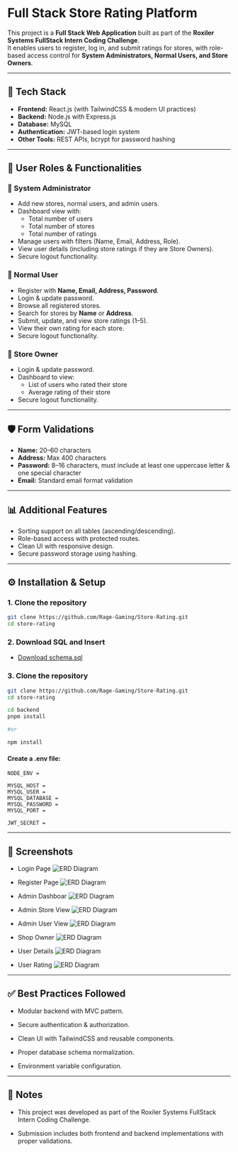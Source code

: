 # Full Stack Store Rating Platform

This project is a **Full Stack Web Application** built as part of the **Roxiler Systems FullStack Intern Coding Challenge**.  
It enables users to register, log in, and submit ratings for stores, with role-based access control for **System Administrators, Normal Users, and Store Owners**.

---

## 🚀 Tech Stack

- **Frontend:** React.js (with TailwindCSS & modern UI practices)
- **Backend:** Node.js with Express.js
- **Database:** MySQL
- **Authentication:** JWT-based login system
- **Other Tools:** REST APIs, bcrypt for password hashing

---

## 🔑 User Roles & Functionalities

### 👑 System Administrator
- Add new stores, normal users, and admin users.
- Dashboard view with:
  - Total number of users  
  - Total number of stores  
  - Total number of ratings  
- Manage users with filters (Name, Email, Address, Role).
- View user details (including store ratings if they are Store Owners).
- Secure logout functionality.

### 🙋 Normal User
- Register with **Name, Email, Address, Password**.
- Login & update password.
- Browse all registered stores.
- Search for stores by **Name** or **Address**.
- Submit, update, and view store ratings (1–5).
- View their own rating for each store.
- Secure logout functionality.

### 🏪 Store Owner
- Login & update password.
- Dashboard to view:
  - List of users who rated their store  
  - Average rating of their store  
- Secure logout functionality.

---

## 🛡️ Form Validations

- **Name:** 20–60 characters  
- **Address:** Max 400 characters  
- **Password:** 8–16 characters, must include at least one uppercase letter & one special character  
- **Email:** Standard email format validation  

---

## 📊 Additional Features
- Sorting support on all tables (ascending/descending).
- Role-based access with protected routes.
- Clean UI with responsive design.
- Secure password storage using hashing.



---

## ⚙️ Installation & Setup

### 1. Clone the repository
```bash
git clone https://github.com/Rage-Gaming/Store-Rating.git
cd store-rating
```

### 2. Download SQL and Insert

* [Download schema.sql](https://github.com/Rage-Gaming/Store-Ratingraw/main/docs/schema.sql)


### 3. Clone the repository
```bash
git clone https://github.com/Rage-Gaming/Store-Rating.git
cd store-rating

cd backend
pnpm install

#or

npm install
```

#### Create a .env file:
```
NODE_ENV =

MYSQL_HOST = 
MYSQL_USER = 
MYSQL_DATABASE = 
MYSQL_PASSWORD =
MYSQL_PORT = 

JWT_SECRET = 
```

---

## 📸 Screenshots
* Login Page
![ERD Diagram](./docs/Images/Login.png)

* Register Page
  ![ERD Diagram](./docs/Images/Register.png)

* Admin Dashboar
  ![ERD Diagram](./docs/Images/AdminDashboard.png)

* Admin Store View
  ![ERD Diagram](./docs/Images/AdminStoreView.png)

* Admin User View
  ![ERD Diagram](./docs/Images/AdminUserView.png)

* Shop Owner
 ![ERD Diagram](./docs/Images/Owner.png)

 * User Details 
 ![ERD Diagram](./docs/Images/UserDetailspng.png)

 * User Rating 
 ![ERD Diagram](./docs/Images/UserRating.png)

---

## ✅ Best Practices Followed
* Modular backend with MVC pattern.

* Secure authentication & authorization.

* Clean UI with TailwindCSS and reusable components.

* Proper database schema normalization.

* Environment variable configuration.



---

## 📌 Notes

* This project was developed as part of the Roxiler Systems FullStack Intern Coding Challenge.

* Submission includes both frontend and backend implementations with proper validations.